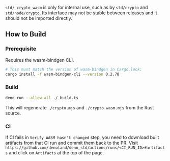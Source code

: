 `std/_crypto_wasm` is only for internal use, such as by `std/crypto` and
`std/node/crypto`. Its interface may not be stable between releases and it
should not be imported directly.

## How to Build

### Prerequisite

Requires the wasm-bindgen CLI.

```sh
# This must match the version of wasm-bindgen in Cargo.lock:
cargo install -f wasm-bindgen-cli --version 0.2.78
```

### Build

```sh
deno run --allow-all ./_build.ts
```

This will regenerate `./crypto.mjs` and `./crypto.wasm.mjs` from the Rust source.

### CI

If CI fails in `Verify WASM hasn't changed` step, you need to download built
artifacts from that CI run and commit them back to the PR. Visit
`https://github.com/denoland/deno_std/actions/runs/<CI_RUN_ID>#artifacts` and
click on `Artifacts` at the top of the page.
